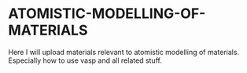 # ATOMISTIC-MODELLING-OF-MATERIALS
Here I will upload materials relevant to atomistic modelling of materials. Especially how to use vasp and all related stuff.
